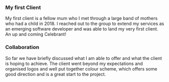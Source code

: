 ### My first Client
My first client is a fellow mum who I met through a large band of mothers who had a child in 2018. I reached out to the group to extend my services as an emerging software developer and was able to land my very first client. An up and coming Celebrant!

### Collaboration
So far we have briefly discussed what I am able to offer and what the client is hoping to achieve. The client went beyond my expectations and organised logos and well put together colour scheme, which offers some good direction and is a great start to the project.